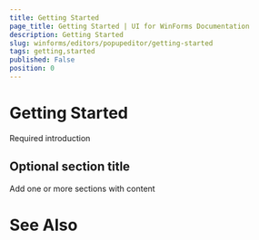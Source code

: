 ```yaml
---
title: Getting Started
page_title: Getting Started | UI for WinForms Documentation
description: Getting Started
slug: winforms/editors/popupeditor/getting-started
tags: getting,started
published: False
position: 0
---
```


# Getting Started



Required introduction

## Optional section title

Add one or more sections with content

# See Also
